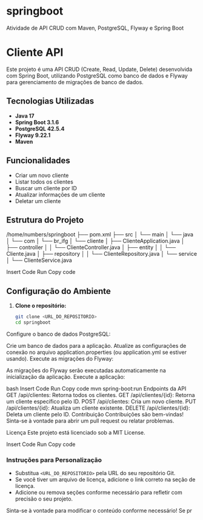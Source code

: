 # springboot
Atividade de API CRUD com  Maven, PostgreSQL, Flyway e Spring Boot

# Cliente API

Este projeto é uma API CRUD (Create, Read, Update, Delete) desenvolvida com Spring Boot, utilizando PostgreSQL como banco de dados e Flyway para gerenciamento de migrações de banco de dados.

## Tecnologias Utilizadas

- **Java 17**
- **Spring Boot 3.1.6**
- **PostgreSQL 42.5.4**
- **Flyway 9.22.1**
- **Maven**

## Funcionalidades

- Criar um novo cliente
- Listar todos os clientes
- Buscar um cliente por ID
- Atualizar informações de um cliente
- Deletar um cliente

## Estrutura do Projeto
/home/numbers/springboot ├── pom.xml ├── src │ └── main │ └── java │ └── com │ └── br_ifg │ └── cliente │ ├── ClienteApplication.java │ ├── controller │ │ └── ClienteController.java │ ├── entity │ │ └── Cliente.java │ ├── repository │ │ └── ClienteRepository.java │ └── service │ └── ClienteService.java

Insert Code
Run
Copy code

## Configuração do Ambiente

1. **Clone o repositório:**

   ```bash
   git clone <URL_DO_REPOSITORIO>
   cd springboot
Configure o banco de dados PostgreSQL:

Crie um banco de dados para a aplicação.
Atualize as configurações de conexão no arquivo application.properties (ou application.yml se estiver usando).
Execute as migrações do Flyway:

As migrações do Flyway serão executadas automaticamente na inicialização da aplicação.
Execute a aplicação:

bash
Insert Code
Run
Copy code
mvn spring-boot:run
Endpoints da API
GET /api/clientes: Retorna todos os clientes.
GET /api/clientes/{id}: Retorna um cliente específico pelo ID.
POST /api/clientes: Cria um novo cliente.
PUT /api/clientes/{id}: Atualiza um cliente existente.
DELETE /api/clientes/{id}: Deleta um cliente pelo ID.
Contribuição
Contribuições são bem-vindas! Sinta-se à vontade para abrir um pull request ou relatar problemas.

Licença
Este projeto está licenciado sob a MIT License.

Insert Code
Run
Copy code

### Instruções para Personalização

- Substitua `<URL_DO_REPOSITORIO>` pela URL do seu repositório Git.
- Se você tiver um arquivo de licença, adicione o link correto na seção de licença.
- Adicione ou remova seções conforme necessário para refletir com precisão o seu projeto.

Sinta-se à vontade para modificar o conteúdo conforme necessário! Se pr
